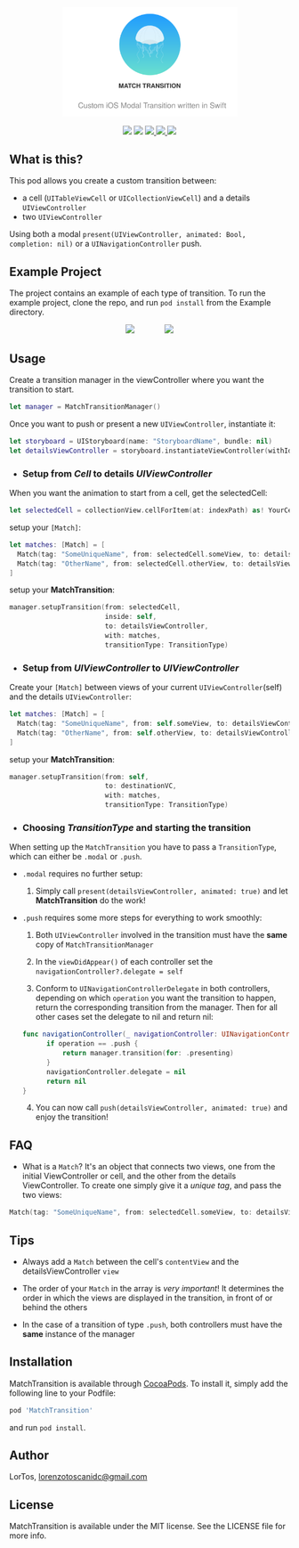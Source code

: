 <p align="center">
    <img src="Example/Assets/Banner.svg" width="62.5%"/>
</p>

<p align="center">
    <img src="https://img.shields.io/badge/Swift-4.1-orange.svg?style=flat" />
    <img src="https://img.shields.io/badge/Platforms-iOS-blue.svg?style=flat" />
    <a href="https://travis-ci.org/LorTos/MatchTransition">
        <img src="https://img.shields.io/travis/LorTos/MatchTransition.svg?style=flat" />
    </a>
    <a href="https://cocoapods.org/pods/MatchTransition">
        <img src="https://img.shields.io/cocoapods/v/MatchTransition.svg?style=flat" />
    </a>
    <img src="https://img.shields.io/github/license/mashape/apistatus.svg" />
</p>

## What is this?

This pod allows you create a custom transition between:
  - a cell (`UITableViewCell` or `UICollectionViewCell`) and a details `UIViewController`
  - two `UIViewController`

Using both a modal `present(UIViewController, animated: Bool, completion: nil)` or a `UINavigationController` push.

## Example Project

The project contains an example of each type of transition. To run the example project, clone the repo, and run `pod install` from the Example directory.

<div align="center" >
    <img src="Example/Assets/exampleVid.gif" width="40%" style="margin-right: 10%"/>
    <img src="Example/Assets/navExample.gif" width="40%" />
</div>


## Usage

Create a transition manager in the viewController where you want the transition to start.
```swift
let manager = MatchTransitionManager()
```
Once you want to push or present a new `UIViewController`, instantiate it:

```swift
let storyboard = UIStoryboard(name: "StoryboardName", bundle: nil)
let detailsViewController = storyboard.instantiateViewController(withIdentifier: "DetailsControllerIdentifier") as! DetailsControllerClass
```

- ### Setup from *Cell* to details *UIViewController*

When you want the animation to start from a cell, get the selectedCell:

```swift
let selectedCell = collectionView.cellForItem(at: indexPath) as! YourCellClass
```

setup your `[Match]`:

```swift
let matches: [Match] = [
  Match(tag: "SomeUniqueName", from: selectedCell.someView, to: detailsViewController.someView),
  Match(tag: "OtherName", from: selectedCell.otherView, to: detailsViewController.otherView),
]
```

setup your **MatchTransition**:

```swift
manager.setupTransition(from: selectedCell,
                        inside: self,
                        to: detailsViewController,
                        with: matches,
                        transitionType: TransitionType)
```

- ### Setup from *UIViewController* to *UIViewController*

Create your `[Match]` between views of your current `UIViewController`(self) and the details `UIViewController`:

```swift
let matches: [Match] = [
  Match(tag: "SomeUniqueName", from: self.someView, to: detailsViewController.someView),
  Match(tag: "OtherName", from: self.otherView, to: detailsViewController.otherView),
]
```

setup your **MatchTransition**:

```swift
manager.setupTransition(from: self,
                        to: destinationVC,
                        with: matches,
                        transitionType: TransitionType)
```



- ### Choosing *TransitionType* and starting the transition

When setting up the `MatchTransition` you have to pass a `TransitionType`,
which can either be `.modal` or `.push`.
  - `.modal` requires no further setup:

    1. Simply call `present(detailsViewController, animated: true)` and let **MatchTransition** do the work!

  - `.push` requires some more steps for everything to work smoothly:
    1. Both `UIViewController` involved in the transition must have the **same** copy of `MatchTransitionManager`

    2. In the `viewDidAppear()` of each controller set the `navigationController?.delegate = self`
    3. Conform to `UINavigationControllerDelegate` in both controllers,
    depending on which `operation` you want the transition to happen, return the corresponding transition from the manager.
    Then for all other cases set the delegate to nil and return nil:
    ```Swift
    func navigationController(_ navigationController: UINavigationController, animationControllerFor operation: UINavigationController.Operation, from fromVC: UIViewController, to toVC: UIViewController) -> UIViewControllerAnimatedTransitioning? {
          if operation == .push {
              return manager.transition(for: .presenting)
          }
          navigationController.delegate = nil
          return nil
    }
    ```
    4. You can now call `push(detailsViewController, animated: true)` and enjoy the transition!

## FAQ

- What is a `Match`?
It's an object that connects two views, one from the initial ViewController or cell, and the other from the details ViewController.
To create one simply give it a *unique tag*, and pass the two views:

```swift
Match(tag: "SomeUniqueName", from: selectedCell.someView, to: detailsViewController.someView)
```

## Tips

- Always add a `Match` between the cell's `contentView` and the detailsViewController `view`

- The order of your `Match` in the array is *very important*! It determines the order in which the views are displayed in the transition, in front of or behind the others

- In the case of a transition of type `.push`, both controllers must have the **same** instance of the manager

## Installation

MatchTransition is available through [CocoaPods](https://cocoapods.org). To install
it, simply add the following line to your Podfile:

```ruby
pod 'MatchTransition'
```

and run `pod install`.

## Author

LorTos, lorenzotoscanidc@gmail.com

## License

MatchTransition is available under the MIT license. See the LICENSE file for more info.
